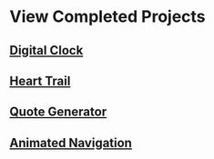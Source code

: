 # View Completed Projects
## [Digital Clock](https://codepen.io/ash-mhmmd/pen/bGMBwJg)
## [Heart Trail](https://codepen.io/ash-mhmmd/pen/zYjoKQJ)
## [Quote Generator](https://codepen.io/ash-mhmmd/pen/NWMbRZp)
## [Animated Navigation](https://codepen.io/ash-mhmmd/pen/eYrrEKg)
